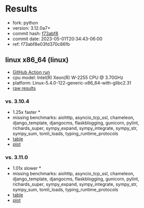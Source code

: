 # Results

- fork: python
- version: 3.12.0a7+
- commit hash: [f73abf8](https://github.com/python/cpython/commit/f73abf8)
- commit date: 2023-05-01T20:34:43-06:00
- ref: f73abf8e03fd370c86fb

## linux x86_64 (linux)

- [GitHub Action run](https://github.com/faster-cpython/benchmarking/actions/runs/4857369219)
- cpu model: Intel(R) Xeon(R) W-2255 CPU @ 3.70GHz
- platform: Linux-5.4.0-122-generic-x86_64-with-glibc2.31
- [raw results](bm-20230501-linux-x86_64-python-f73abf8e03fd370c86fb-3.12.0a7%2B-f73abf8.json)

### vs. 3.10.4

- 1.25x faster \*
- missing benchmarks: aiohttp, asyncio_tcp_ssl, chameleon, django_template, djangocms, flaskblogging, gunicorn, pylint, richards_super, sympy_expand, sympy_integrate, sympy_str, sympy_sum, tomli_loads, typing_runtime_protocols
- [table](bm-20230501-linux-x86_64-python-f73abf8e03fd370c86fb-3.12.0a7%2B-f73abf8-vs-3.10.4.md)
- [plot](bm-20230501-linux-x86_64-python-f73abf8e03fd370c86fb-3.12.0a7%2B-f73abf8-vs-3.10.4.png)

### vs. 3.11.0

- 1.01x slower \*
- missing benchmarks: aiohttp, asyncio_tcp_ssl, chameleon, django_template, djangocms, flaskblogging, gunicorn, pylint, richards_super, sympy_expand, sympy_integrate, sympy_str, sympy_sum, tomli_loads, typing_runtime_protocols
- [table](bm-20230501-linux-x86_64-python-f73abf8e03fd370c86fb-3.12.0a7%2B-f73abf8-vs-3.11.0.md)
- [plot](bm-20230501-linux-x86_64-python-f73abf8e03fd370c86fb-3.12.0a7%2B-f73abf8-vs-3.11.0.png)

